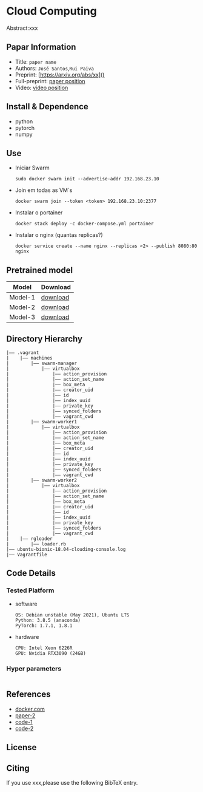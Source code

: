 Cloud Computing
===
Abstract:xxx
## Papar Information
- Title:  `paper name`
- Authors:  `José Santos`,`Rui Paiva`
- Preprint: [https://arxiv.org/abs/xx]()
- Full-preprint: [paper position]()
- Video: [video position]()

## Install & Dependence
- python
- pytorch
- numpy

## Use
- Iniciar Swarm
  ```
  sudo docker swarm init --advertise-addr 192.168.23.10
  ```
- Join em todas as VM´s
  ```
  docker swarm join --token <token> 192.168.23.10:2377
  ```
- Instalar o portainer
  ```
  docker stack deploy -c docker-compose.yml portainer
  ```
- Instalar o nginx (quantas replicas?)
  ```
  docker service create --name nginx --replicas <2> --publish 8080:80 nginx
  ```


## Pretrained model
| Model | Download |
| ---     | ---   |
| Model-1 | [download]() |
| Model-2 | [download]() |
| Model-3 | [download]() |


## Directory Hierarchy
```
|—— .vagrant
|    |—— machines
|        |—— swarm-manager
|            |—— virtualbox
|                |—— action_provision
|                |—— action_set_name
|                |—— box_meta
|                |—— creator_uid
|                |—— id
|                |—— index_uuid
|                |—— private_key
|                |—— synced_folders
|                |—— vagrant_cwd
|        |—— swarm-worker1
|            |—— virtualbox
|                |—— action_provision
|                |—— action_set_name
|                |—— box_meta
|                |—— creator_uid
|                |—— id
|                |—— index_uuid
|                |—— private_key
|                |—— synced_folders
|                |—— vagrant_cwd
|        |—— swarm-worker2
|            |—— virtualbox
|                |—— action_provision
|                |—— action_set_name
|                |—— box_meta
|                |—— creator_uid
|                |—— id
|                |—— index_uuid
|                |—— private_key
|                |—— synced_folders
|                |—— vagrant_cwd
|    |—— rgloader
|        |—— loader.rb
|—— ubuntu-bionic-18.04-cloudimg-console.log
|—— Vagrantfile
```
## Code Details
### Tested Platform
- software
  ```
  OS: Debian unstable (May 2021), Ubuntu LTS
  Python: 3.8.5 (anaconda)
  PyTorch: 1.7.1, 1.8.1
  ```
- hardware
  ```
  CPU: Intel Xeon 6226R
  GPU: Nvidia RTX3090 (24GB)
  ```
### Hyper parameters
```
```
## References
- [docker.com](https://docs.docker.com/engine/swarm/swarm-tutorial/deploy-service/)
- [paper-2]()
- [code-1](https://github.com)
- [code-2](https://github.com)
  
## License

## Citing
If you use xxx,please use the following BibTeX entry.
```
```
